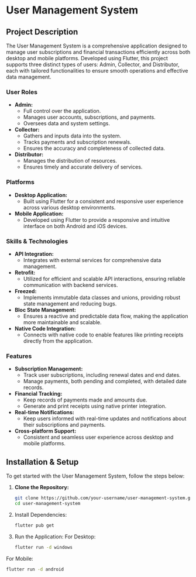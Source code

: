 # User Management System

## Project Description

The User Management System is a comprehensive application designed to manage user subscriptions and financial transactions efficiently across both desktop and mobile platforms. Developed using Flutter, this project supports three distinct types of users: Admin, Collector, and Distributor, each with tailored functionalities to ensure smooth operations and effective data management.

### User Roles
- **Admin:** 
  - Full control over the application.
  - Manages user accounts, subscriptions, and payments.
  - Oversees data and system settings.
- **Collector:** 
  - Gathers and inputs data into the system.
  - Tracks payments and subscription renewals.
  - Ensures the accuracy and completeness of collected data.
- **Distributor:** 
  - Manages the distribution of resources.
  - Ensures timely and accurate delivery of services.

### Platforms
- **Desktop Application:** 
  - Built using Flutter for a consistent and responsive user experience across various desktop environments.
- **Mobile Application:** 
  - Developed using Flutter to provide a responsive and intuitive interface on both Android and iOS devices.

### Skills & Technologies
- **API Integration:** 
  - Integrates with external services for comprehensive data management.
- **Retrofit:** 
  - Utilized for efficient and scalable API interactions, ensuring reliable communication with backend services.
- **Freezed:** 
  - Implements immutable data classes and unions, providing robust state management and reducing bugs.
- **Bloc State Management:** 
  - Ensures a reactive and predictable data flow, making the application more maintainable and scalable.
- **Native Code Integration:** 
  - Connects with native code to enable features like printing receipts directly from the application.

### Features
- **Subscription Management:** 
  - Track user subscriptions, including renewal dates and end dates.
  - Manage payments, both pending and completed, with detailed date records.
- **Financial Tracking:** 
  - Keep records of payments made and amounts due.
  - Generate and print receipts using native printer integration.
- **Real-time Notifications:** 
  - Keep users informed with real-time updates and notifications about their subscriptions and payments.
- **Cross-platform Support:** 
  - Consistent and seamless user experience across desktop and mobile platforms.

## Installation & Setup

To get started with the User Management System, follow the steps below:

1. **Clone the Repository:**
   ```bash
   git clone https://github.com/your-username/user-management-system.git
   cd user-management-system
2. Install Dependencies:
   ```bash
   flutter pub get
3. Run the Application:
  For Desktop:
   ```bash
   flutter run -d windows
  For Mobile:
   ```bash
   flutter run -d android

   
